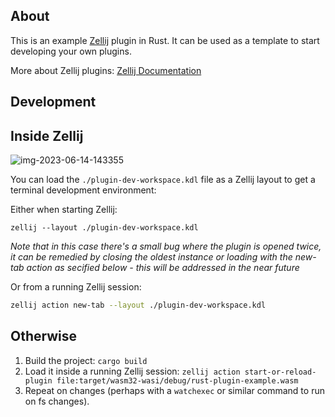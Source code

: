 ## About

This is an example [Zellij][zellij] plugin in Rust. It can be used as a template to start developing your own plugins.

More about Zellij plugins: [Zellij Documentation][docs]

[zellij]: https://github.com/zellij-org/zellij
[docs]: https://zellij.dev/documentation/plugins.html

## Development

## Inside Zellij
![img-2023-06-14-143355](https://github.com/zellij-org/rust-plugin-example/assets/795598/d9e563dc-5d71-4e10-af5b-190365bdca3b)


You can load the `./plugin-dev-workspace.kdl` file as a Zellij layout to get a terminal development environment:

Either when starting Zellij:
```
zellij --layout ./plugin-dev-workspace.kdl
```
*Note that in this case there's a small bug where the plugin is opened twice, it can be remedied by closing the oldest instance or loading with the new-tab action as secified below - this will be addressed in the near future*

Or from a running Zellij session:
```bash
zellij action new-tab --layout ./plugin-dev-workspace.kdl
```

## Otherwise

1. Build the project: `cargo build`
2. Load it inside a running Zellij session: `zellij action start-or-reload-plugin file:target/wasm32-wasi/debug/rust-plugin-example.wasm`
3. Repeat on changes (perhaps with a `watchexec` or similar command to run on fs changes).
